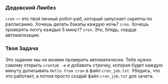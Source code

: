 ### Дедовский Ликбез

`cron` — это твой личный робот-раб, который запускает скрипты по расписанию. Хочешь делать бэкапы каждую ночь? `cron`. Хочешь проверять почту каждые 5 минут? `cron`. Это, блядь, сердце автоматизации.

### Твоя Задача

Это задание мы не можем проверить автоматически. Тебе нужно самому открыть `crontab -e` и добавить строчку, которая будет каждую минуту дописывать `Hello from cron` в файл `cron_job.txt`. Убедись, что это работает, а потом просто создай файл `cron_job.txt` для зачета.